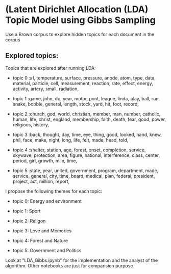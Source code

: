 # (Latent Dirichlet Allocation (LDA) Topic Model using Gibbs Sampling
Use a Brown corpus to explore hidden topics for each document in the corpus

## Explored topics:
Topics that are explored after running LDA:

* topic 0 :af, temperature, surface, pressure, anode, atom, type, data, material, particle, cell, measurement, reaction, rate, effect, energy, activity, artery, small, radiation, 
* topic 1 :game, john, du, year, motor, pont, league, linda, play, ball, run, snake, bobbie, general, length, stock, yard, hit, foot, record, 

* topic 2 :church, god, world, christian, member, man, number, catholic, human, life, christ, england, membership, faith, death, fear, good, power, religious, history, 

* topic 3 :back, thought, day, time, eye, thing, good, looked, hand, knew, phil, face, make, night, long, life, felt, made, head, told, 

* topic 4 :shelter, station, age, forest, onset, completion, service, skywave, protection, area, figure, national, interference, class, center, period, girl, growth, mile, time, 

* topic 5 :state, year, united, government, program, department, made, service, general, city, time, board, medical, plan, federal, president, project, act, million, report, 

I propose the following themes for each topic:

* topic 0: Energy and environment

* topic 1: Sport
* topic 2: Religon
* topic 3: Love and Memories
* topic 4: Forest and Nature
* topic 5: Government and Politics

Look at "LDA_Gibbs.ipynb" for the implementation and the analyst of the algorithm. Other notebooks are just for comparision purpose
